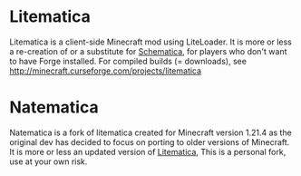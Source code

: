 Litematica
==============
Litematica is a client-side Minecraft mod using LiteLoader.
It is more or less a re-creation of or a substitute for [Schematica](https://minecraft.curseforge.com/projects/schematica),
for players who don't want to have Forge installed.
For compiled builds (= downloads), see http://minecraft.curseforge.com/projects/litematica

Natematica
==============
Natematica is a fork of litematica created for Minecraft version 1.21.4 as the original dev has decided to focus on porting to older versions of Minecraft.
It is more or less an updated version of [Litematica](https://modrinth.com/mod/litematica),
This is a personal fork, use at your own risk.